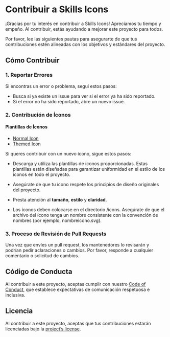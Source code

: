 # Contribuir a Skills Icons

¡Gracias por tu interés en contribuir a Skills Icons! Apreciamos tu tiempo y empeño. Al contribuir, estás ayudando a mejorar este proyecto para todos.

Por favor, lee las siguientes pautas para asegurarte de que tus contribuciones estén alineadas con los objetivos y estándares del proyecto.

## Cómo Contribuir

### 1. Reportar Errores

Si encontras un error o problema, segui estos pasos:

- Busca si ya existe un issue para ver si el error ya ha sido reportado.
- Si el error no ha sido reportado, abre un nuevo issue.

### 2. Contribución de Íconos

#### Plantillas de Íconos

- [Normal Icon](ICON_TEMPLATES/icon.svg)
- [Themed Icon](ICON_TEMPLATES/themed_icon.svg)

Si queres contribuir con un nuevo ícono, sigue estos pasos:

- Descarga y utiliza las plantillas de íconos proporcionadas. Estas plantillas están diseñadas para garantizar uniformidad en el estilo de los íconos en todo el proyecto.

- Asegúrate de que tu ícono respete los principios de diseño originales del proyecto.

- Presta atención al **tamaño**, **estilo** y **claridad**.

- Los íconos deben colocarse en el directorio /icons. Asegúrate de que el archivo del ícono tenga un nombre consistente con la convención de nombres (por ejemplo, nombreicono.svg).

### 3. Proceso de Revisión de Pull Requests

Una vez que envíes un pull request, los mantenedores lo revisarán y podrían pedir aclaraciones o cambios. Por favor, responde a cualquier comentario o solicitud de cambios.

## Código de Conducta

Al contribuir a este proyecto, aceptas cumplir con nuestro [Code of Conduct](CODE_OF_CONDUCT.md), que establece expectativas de comunicación respetuosa e inclusiva.

## Licencia

Al contribuir a este proyecto, aceptas que tus contribuciones estarán licenciadas bajo la [project’s license](../LICENSE).
